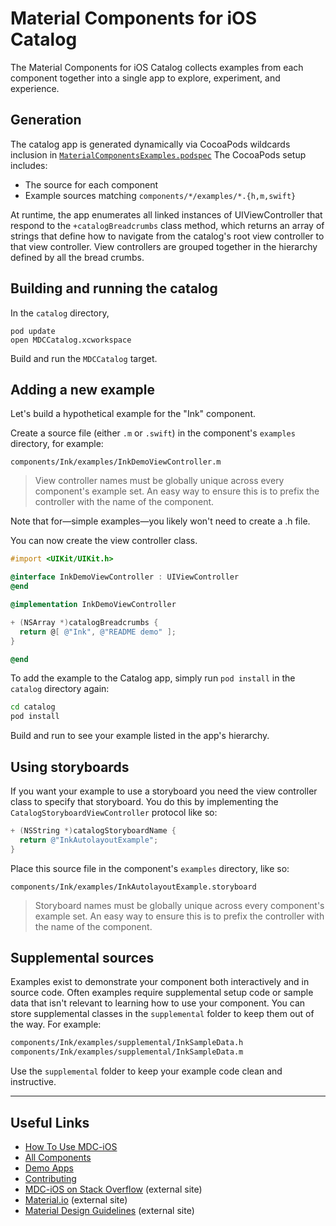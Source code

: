 # Material Components for iOS Catalog

The Material Components for iOS Catalog collects examples from each component together into a single
app to explore, experiment, and experience.

## Generation

The catalog app is generated dynamically via CocoaPods wildcards inclusion in
[`MaterialComponentsExamples.podspec`](../MaterialComponentsExamples.podspec) The CocoaPods setup
includes:

- The source for each component
- Example sources matching `components/*/examples/*.{h,m,swift}`

At runtime, the app enumerates all linked instances of UIViewController that respond to the
`+catalogBreadcrumbs` class method, which returns an array of strings that define how to navigate
from the catalog's root view controller to that view controller. View controllers are grouped
together in the hierarchy defined by all the bread crumbs.

## Building and running the catalog

In the `catalog` directory,

    pod update
    open MDCCatalog.xcworkspace

Build and run the `MDCCatalog` target.

## Adding a new example

Let's build a hypothetical example for the "Ink" component.

Create a source file (either `.m` or `.swift`) in the component's `examples` directory, for example:

    components/Ink/examples/InkDemoViewController.m

> View controller names must be globally unique across every component's example set. An easy way
> to ensure this is to prefix the controller with the name of the component.

Note that for—simple examples—you likely won't need to create a .h file.

You can now create the view controller class.

```objective-c
#import <UIKit/UIKit.h>

@interface InkDemoViewController : UIViewController
@end

@implementation InkDemoViewController

+ (NSArray *)catalogBreadcrumbs {
  return @[ @"Ink", @"README demo" ];
}

@end
```

To add the example to the Catalog app, simply run `pod install` in the `catalog` directory again:

```bash
cd catalog
pod install
```

Build and run to see your example listed in the app's hierarchy.

## Using storyboards

If you want your example to use a storyboard you need the view controller class to specify that
storyboard. You do this by implementing the `CatalogStoryboardViewController` protocol like so:

```objective-c
+ (NSString *)catalogStoryboardName {
  return @"InkAutolayoutExample";
}
```

Place this source file in the component's `examples` directory, like so:

    components/Ink/examples/InkAutolayoutExample.storyboard

> Storyboard names must be globally unique across every component's example set. An easy way
> to ensure this is to prefix the controller with the name of the component.

## Supplemental sources

Examples exist to demonstrate your component both interactively and in source code. Often examples
require supplemental setup code or sample data that isn't relevant to learning how to use your
component. You can store supplemental classes in the `supplemental` folder to keep them out of the
way. For example:

```bash
components/Ink/examples/supplemental/InkSampleData.h
components/Ink/examples/supplemental/InkSampleData.m
```

Use the `supplemental` folder to keep your example code clean and instructive.

- - -

## Useful Links

- [How To Use MDC-iOS](../docs/)
- [All Components](../components/)
- [Demo Apps](../demos/)
- [Contributing](../contributing/)
- [MDC-iOS on Stack Overflow](https://www.stackoverflow.com/questions/tagged/material-components+ios) (external site)
- [Material.io](https://www.material.io) (external site)
- [Material Design Guidelines](https://material.io/guidelines) (external site)
